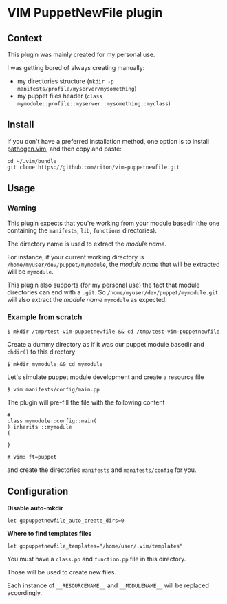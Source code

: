 # VIM PuppetNewFile plugin

## Context

This plugin was mainly created for my personal use.

I was getting bored of always creating manually:
* my directories structure (`mkdir -p manifests/profile/myserver/mysomething`)
* my puppet files header (`class mymodule::profile::myserver::mysomething::myclass`)

## Install

If you don't have a preferred installation method, one option is to install [pathogen.vim](https://github.com/tpope/vim-pathogen), and then copy and paste:

```
cd ~/.vim/bundle
git clone https://github.com/riton/vim-puppetnewfile.git
```

## Usage

### Warning

This plugin expects that you're working from your module basedir (the one containing the `manifests`, `lib`, `functions` directories).

The directory name is used to extract the _module name_.

For instance, if your current working directory is `/home/myuser/dev/puppet/mymodule`, the _module name_ that will be extracted will be `mymodule`.

This plugin also supports (for my personal use) the fact that module directories can end with a `.git`. So `/home/myuser/dev/puppet/mymodule.git` will also extract the _module name_ `mymodule` as expected.


### Example from scratch

```
$ mkdir /tmp/test-vim-puppetnewfile && cd /tmp/test-vim-puppetnewfile
```

Create a dummy directory as if it was our puppet module basedir and `chdir()` to this directory
```
$ mkdir mymodule && cd mymodule
```

Let's simulate puppet module development and create a resource file

```
$ vim manifests/config/main.pp
```

The plugin will pre-fill the file with the following content

```puppet
#
class mymodule::config::main(
) inherits ::mymodule
{

}

# vim: ft=puppet
```

and create the directories `manifests` and `manifests/config` for you.

## Configuration

**Disable auto-mkdir**
```
let g:puppetnewfile_auto_create_dirs=0
```

**Where to find templates files**
```
let g:puppetnewfile_templates="/home/user/.vim/templates"
```

You must have a `class.pp` and `function.pp` file in this directory.

Those will be used to create new files.

Each instance of `__RESOURCENAME__` and `__MODULENAME__` will be replaced accordingly.
